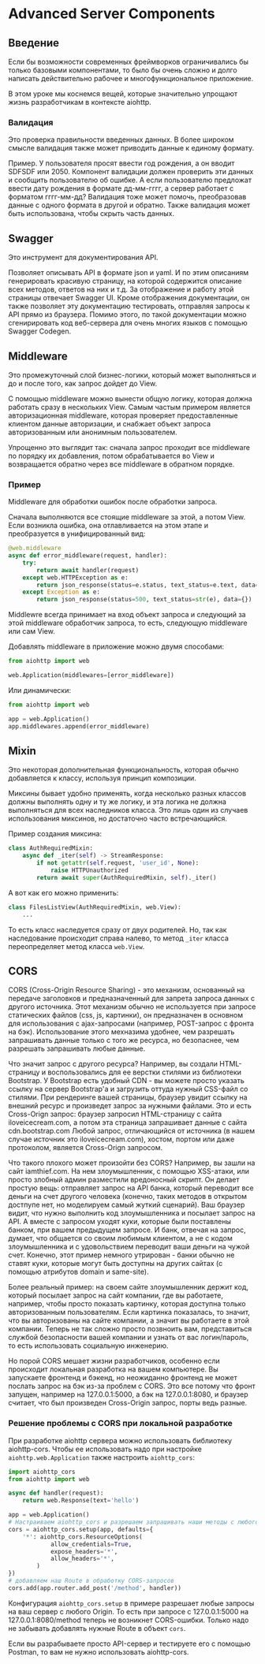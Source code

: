# Advanced Server Components

## Введение

Если бы возможности современных фреймворков ограничивались бы только базовыми компонентами, то было бы очень сложно и долго написать действительно рабочее и многофункциональное приложение.

В этом уроке мы коснемся вещей, которые значительно упрощают жизнь разработчикам в контексте aiohttp.

### Валидация

Это проверка правильности введенных данных. В более широком смысле валидация также может приводить данные к единому формату.

Пример. У пользователя просят ввести год рождения, а он вводит SDFSDF или 2050. Компонент валидации должен проверить эти данных и сообщить пользователю об ошибке. А если пользователю предложат ввести дату рождения в формате дд-мм-гггг, а сервер работает с форматом гггг-мм-дд? Валидация тоже может помочь, преобразовав данные с одного формата в другой и обратно. Также валидация может быть использована, чтобы скрыть часть данных.

## Swagger

Это инструмент для документирования API.

Позволяет описывать API в формате json и yaml. И по этим описаниям генерировать красивую страницу, на которой содержится описание всех методов, ответов на них и т.д. За отображение и работу этой страницы отвечает Swagger UI. Кроме отображения документации, он также позволяет эту документацию тестировать, отправляя запросы к API прямо из браузера. Помимо этого, по такой документации можно сгенирировать код веб-сервера для очень многих языков с помощью Swagger Codegen.

## Middleware

Это промежуточный слой бизнес-логики, который может выполняться и до и после того, как запрос дойдет до View.

С помощью middleware можно вынести общую логику, которая должна работать сразу в нескольких View. Самым частым примером является авторизационная middleware, которая проверяет предоставленные клиентом данные авторизации, и снабжает объект запроса авторизованным или анонимным пользователем.

Упрощенно это выглядит так: сначала запрос проходит все middleware по порядку их добавления, потом обрабатывается во View и возвращается обратно через все middleware в обратном порядке.

### Пример

Middleware для обработки ошибок после обработки запроса.

Сначала выполняются все стоящие middleware за этой, а потом View. Если возникла ошибка, она отлавливается на этом этапе и преобразуется в унифицированный вид:

```python
@web.middleware
async def error_middleware(request, handler):
    try:
        return await handler(request)
    except web.HTTPException as e:
        return json_response(status=e.status, text_status=e.text, data={})
    except Exception as e:
        return json_response(status=500, text_status=str(e), data={})
```

Middlewre всегда принимает на вход объект запроса и следующий за этой middleware обработчик запроса, то есть, следующую middleware или сам View.

Добавлять middleware в приложение можно двумя способами:

```python
from aiohttp import web

web.Application(middlewares=[error_middleware])
```

Или динамически:

```python
from aiohttp import web

app = web.Application()
app.middlewares.append(error_middleware)
```

## Mixin

Это некоторая дополнительная функциональность, которая обычно добавляется к классу, используя принцип композиции.

Миксины бывает удобно применять, когда несколько разных классов должны выполнять одну и ту же логику, и эта логика не должна выполняться для всех наследников класса. Это лишь один из случаев использования миксинов, но достаточно часто встречающийся.

Пример создания миксина:

```python
class AuthRequiredMixin:
    async def _iter(self) -> StreamResponse:
        if not getattr(self.request, 'user_id', None):
            raise HTTPUnauthorized
        return await super(AuthRequiredMixin, self)._iter()
```

А вот как его можно применить:

```python
class FilesListView(AuthRequiredMixin, web.View):
    ...
```

То есть класс наследуется сразу от двух родителей. Но, так как наследование происходит справа налево, то метод `_iter` класса переопределяет метод класса `web.View`.

## CORS

CORS (Cross-Origin Resource Sharing) - это механизм, основанный на передаче заголовков и предназначенный для запрета запроса данных с другого источника. Этот механизм обычно не используется при запросе статических файлов (css, js, картинки), он предназначен в основном для использования с ajax-запросами (например, POST-запрос с фронта на бэк). Использование этого мехназима удобнее, чем разрешать запрашивать данные только с того же ресурса, но безопаснее, чем разрешать запрашивать любые данные.

Что значит запрос с другого ресурса? Например, вы создали HTML-страницу и воспользовались для ее верстки стилями из библиотеки Bootstrap. У Bootstrap есть удобный CDN - вы можете просто указать ссылку на сервер Bootstrap'а и загрузить оттуда нужный CSS-файл со стилями. При рендеринге вашей страницы, браузер увидит ссылку на внешний ресурс и произведет запрос за нужными файлами. Это и есть Cross-Orign запрос: браузер запросил HTML-страницу с сайта iloveicecream.com, а потом эта страница запрашивает данные с сайта cdn.bootstrap.com Любой запрос, отличающийся от источника (в нашем случае источник это iloveicecream.com), хостом, портом или даже протоколом, является Cross-Orign запросом.

Что такого плохого может произойти без CORS? Например, вы зашли на сайт iamthief.com. На нем злоумышленник, с помощью XSS-атаки, или просто злобный админ разместили вредоносный скрипт. Он делает простую вещь: отправляет запрос на API банка, который переводит все деньги на счет другого человека (конечно, таких методов в открытом достпупе нет, но моделируем самый жуткий сценарий). Ваш браузер видит, что нужно выполнить код злоумышленника и посылает запрос на API. А вместе с запросом уходят куки, которые были поставлены банком, при вашем предыдущем запросе. И банк, отвечая на запрос, думает, что общается со своим любимым клиентом, а не с кодом злоумышленника и с удовольствием переводит ваши деньги на чужой счет. Конечно, этот пример немного утрирован - банки обычно не ставят куки, которые могут быть доступны на других сайтах (с помощью атрибутов domain и same-site).

Более реальный пример: на своем сайте злоумышленник держит код, который посылает запрос на сайт компании, где вы работаете, например, чтобы просто показать картинку, которая доступна только авторизованным пользователям. Если картинка показалась, то значит, что вы авторизованы на сайте компании, а значит вы работаете в этой компании. Теперь не так сложно просто позвноить вам, представиться службой безопасности вашей компании и узнать от вас логин/пароль, то есть использовать социальную инженерию.

Но порой CORS мешает жизни разработчиков, особенно если происходит локальная разработка на вашем компьютере. Вы запускаете фронтенд и бэкенд, но неожиданно фронтенд не может послать запрос на бэк из-за проблем с CORS. Это все потому что фронт запущен, например на 127.0.0.1:5000, а бэк на 127.0.0.1:8080, и браузер считает, что был произведен Cross-Origin запрос, порты ведь разные.

### Решение проблемы с CORS при локальной разработке

При разработке aiohttp сервера можно использовать библиотеку aiohttp-cors. Чтобы ее использовать надо при настройке `aiohttp.web.Application` также настроить `aiohttp_cors`:

```python
import aiohttp_cors
from aiohttp import web

async def handler(request):
    return web.Response(text='hello')

app = web.Application()
# Настраиваем aiohttp_cors и разрешаем запрашивать наши методы с любого источника
cors = aiohttp_cors.setup(app, defaults={
    '*': aiohttp_cors.ResourceOptions(
            allow_credentials=True,
            expose_headers='*',
            allow_headers='*',
        )
})
# добавляем наш Route в обработку CORS-запросов
cors.add(app.router.add_post('/method', handler))
```

Конфигурация `aiohttp_cors.setup` в примере разрешает любые запросы на ваш сервер с любого Origin. То есть при запросе с 127.0.0.1:5000 на 127.0.0.1:8080/method теперь не возникнет CORS-ошибки. Только надо не забывать добавлять нужные Route в объект `cors`.

Если вы разрабываете просто API-сервер и тестируете его с помощью Postman, то вам не нужно использовать aiohttp-cors.
